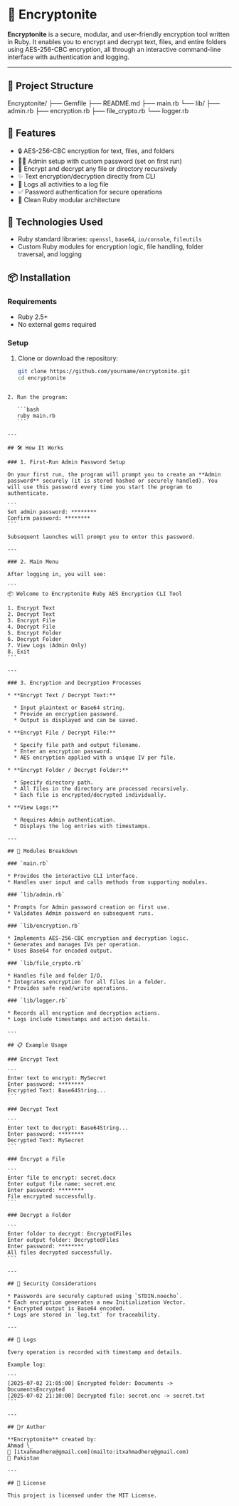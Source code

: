 
# 🔐 Encryptonite

**Encryptonite** is a secure, modular, and user-friendly encryption tool written in Ruby. It enables you to encrypt and decrypt text, files, and entire folders using AES-256-CBC encryption, all through an interactive command-line interface with authentication and logging.

---

## 📁 Project Structure



Encryptonite/
├── Gemfile
├── README.md
├── main.rb
└── lib/
├── admin.rb
├── encryption.rb
├── file\_crypto.rb
└── logger.rb



## 🚀 Features

- 🔒 AES-256-CBC encryption for text, files, and folders
- 🧑‍💼 Admin setup with custom password (set on first run)
- 📁 Encrypt and decrypt any file or directory recursively
- ✨ Text encryption/decryption directly from CLI
- 📜 Logs all activities to a log file
- ✅ Password authentication for secure operations
- 💎 Clean Ruby modular architecture



## 💎 Technologies Used

- Ruby standard libraries: `openssl`, `base64`, `io/console`, `fileutils`
- Custom Ruby modules for encryption logic, file handling, folder traversal, and logging



## 📦 Installation

### Requirements

- Ruby 2.5+
- No external gems required

### Setup

1. Clone or download the repository:
   ```bash
   git clone https://github.com/yourname/encryptonite.git
   cd encryptonite
````

2. Run the program:

   ```bash
   ruby main.rb
   ```

---

## 🛠️ How It Works

### 1. First-Run Admin Password Setup

On your first run, the program will prompt you to create an **Admin password** securely (it is stored hashed or securely handled). You will use this password every time you start the program to authenticate.

```
Set admin password: ********
Confirm password: ********
```

Subsequent launches will prompt you to enter this password.

---

### 2. Main Menu

After logging in, you will see:

```
📦 Welcome to Encryptonite Ruby AES Encryption CLI Tool

1. Encrypt Text
2. Decrypt Text
3. Encrypt File
4. Decrypt File
5. Encrypt Folder
6. Decrypt Folder
7. View Logs (Admin Only)
8. Exit
```

---

### 3. Encryption and Decryption Processes

* **Encrypt Text / Decrypt Text:**

  * Input plaintext or Base64 string.
  * Provide an encryption password.
  * Output is displayed and can be saved.

* **Encrypt File / Decrypt File:**

  * Specify file path and output filename.
  * Enter an encryption password.
  * AES encryption applied with a unique IV per file.

* **Encrypt Folder / Decrypt Folder:**

  * Specify directory path.
  * All files in the directory are processed recursively.
  * Each file is encrypted/decrypted individually.

* **View Logs:**

  * Requires Admin authentication.
  * Displays the log entries with timestamps.

---

## 🧩 Modules Breakdown

### `main.rb`

* Provides the interactive CLI interface.
* Handles user input and calls methods from supporting modules.

### `lib/admin.rb`

* Prompts for Admin password creation on first use.
* Validates Admin password on subsequent runs.

### `lib/encryption.rb`

* Implements AES-256-CBC encryption and decryption logic.
* Generates and manages IVs per operation.
* Uses Base64 for encoded output.

### `lib/file_crypto.rb`

* Handles file and folder I/O.
* Integrates encryption for all files in a folder.
* Provides safe read/write operations.

### `lib/logger.rb`

* Records all encryption and decryption actions.
* Logs include timestamps and action details.

---

## 📋 Example Usage

### Encrypt Text

```
Enter text to encrypt: MySecret
Enter password: ********
Encrypted Text: Base64String...
```

### Decrypt Text

```
Enter text to decrypt: Base64String...
Enter password: ********
Decrypted Text: MySecret
```

### Encrypt a File

```
Enter file to encrypt: secret.docx
Enter output file name: secret.enc
Enter password: ********
File encrypted successfully.
```

### Decrypt a Folder

```
Enter folder to decrypt: EncryptedFiles
Enter output folder: DecryptedFiles
Enter password: ********
All files decrypted successfully.
```

---

## 🔐 Security Considerations

* Passwords are securely captured using `STDIN.noecho`.
* Each encryption generates a new Initialization Vector.
* Encrypted output is Base64 encoded.
* Logs are stored in `log.txt` for traceability.

---

## 📝 Logs

Every operation is recorded with timestamp and details.

Example log:

```
[2025-07-02 21:05:00] Encrypted folder: Documents -> DocumentsEncrypted
[2025-07-02 21:10:00] Decrypted file: secret.enc -> secret.txt
```

---

## 🙋‍♂️ Author

**Encryptonite** created by:
Ahmad \_
📧 [itxahmadhere@gmail.com](mailto:itxahmadhere@gmail.com)
📍 Pakistan

---

## 📄 License

This project is licensed under the MIT License.

